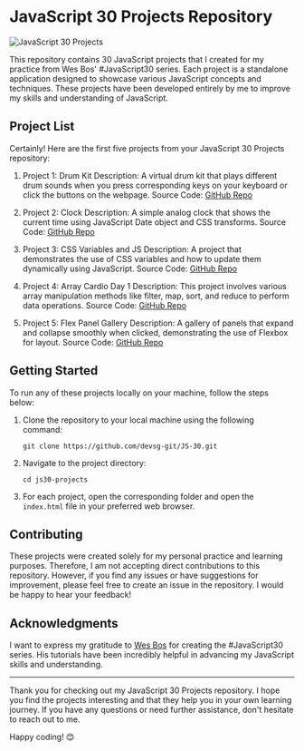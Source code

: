 # JavaScript 30 Projects Repository

![JavaScript 30 Projects](https://your-image-url.com)

This repository contains 30 JavaScript projects that I created for my practice from Wes Bos' #JavaScript30 series. Each project is a standalone application designed to showcase various JavaScript concepts and techniques. These projects have been developed entirely by me to improve my skills and understanding of JavaScript.

## Project List

Certainly! Here are the first five projects from your JavaScript 30 Projects repository:

1. Project 1: Drum Kit
   Description: A virtual drum kit that plays different drum sounds when you press corresponding keys on your keyboard or click the buttons on the webpage.
   Source Code: [GitHub Repo](https://github.com/devsg-git/JS-30/tree/main/Project%201%20-%20Drum%20Beats)

2. Project 2: Clock
   Description: A simple analog clock that shows the current time using JavaScript Date object and CSS transforms.
   Source Code: [GitHub Repo](https://github.com/devsg-git/JS-30/tree/main/Project%202%20-%20Clock)

3. Project 3: CSS Variables and JS
   Description: A project that demonstrates the use of CSS variables and how to update them dynamically using JavaScript.
   Source Code: [GitHub Repo](https://github.com/devsg-git/JS-30/tree/main/Project%203%20-%20CSS%20Variables)

4. Project 4: Array Cardio Day 1
   Description: This project involves various array manipulation methods like filter, map, sort, and reduce to perform data operations.
   Source Code: [GitHub Repo](https://github.com/devsg-git/JS-30/tree/main/Project%204%20-%20Array%20Cardio)

5. Project 5: Flex Panel Gallery
   Description: A gallery of panels that expand and collapse smoothly when clicked, demonstrating the use of Flexbox for layout.
   Source Code: [GitHub Repo](https://github.com/devsg-git/JS-30/tree/main/Project%205%20-%20Flex%20Panels%20Image%20Gallery)


## Getting Started

To run any of these projects locally on your machine, follow the steps below:

1. Clone the repository to your local machine using the following command:

   ```
   git clone https://github.com/devsg-git/JS-30.git
   ```

2. Navigate to the project directory:

   ```
   cd js30-projects
   ```

3. For each project, open the corresponding folder and open the `index.html` file in your preferred web browser.

## Contributing

These projects were created solely for my personal practice and learning purposes. Therefore, I am not accepting direct contributions to this repository. However, if you find any issues or have suggestions for improvement, please feel free to create an issue in the repository. I would be happy to hear your feedback!

## Acknowledgments

I want to express my gratitude to [Wes Bos](https://wesbos.com/) for creating the #JavaScript30 series. His tutorials have been incredibly helpful in advancing my JavaScript skills and understanding.


---

Thank you for checking out my JavaScript 30 Projects repository. I hope you find the projects interesting and that they help you in your own learning journey. If you have any questions or need further assistance, don't hesitate to reach out to me.

Happy coding! 😊
